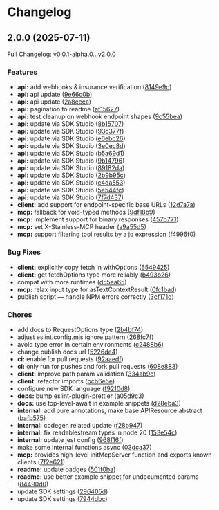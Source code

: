 # Changelog

## 2.0.0 (2025-07-11)

Full Changelog: [v0.0.1-alpha.0...v2.0.0](https://github.com/corgi-tech/beagle-sdks/compare/v0.0.1-alpha.0...v2.0.0)

### Features

* **api:** add webhooks & insurance verification ([8149e9c](https://github.com/corgi-tech/beagle-sdks/commit/8149e9c8f5013101ee1b11565d95bc4c6407f846))
* **api:** api update ([9e66c0b](https://github.com/corgi-tech/beagle-sdks/commit/9e66c0b05880780f87299cd2cea9ae0e81d6ef25))
* **api:** api update ([2a8eeca](https://github.com/corgi-tech/beagle-sdks/commit/2a8eecaa6191beac6da67a2be4ad820b2b9b2450))
* **api:** pagination to readme ([af15627](https://github.com/corgi-tech/beagle-sdks/commit/af156274e9a58cadb3fae6da02c45211218b0d3c))
* **api:** test cleanup on webhook endpoint shapes ([9c55bea](https://github.com/corgi-tech/beagle-sdks/commit/9c55bea27f36f88963b6f5871fe782edee7f7497))
* **api:** update via SDK Studio ([8b15707](https://github.com/corgi-tech/beagle-sdks/commit/8b15707e6f80fd03e815e73f8751c9a3d9564148))
* **api:** update via SDK Studio ([93c377f](https://github.com/corgi-tech/beagle-sdks/commit/93c377f9bcec660e053d242e5985c4145f73cebd))
* **api:** update via SDK Studio ([e6ebc26](https://github.com/corgi-tech/beagle-sdks/commit/e6ebc2632bec4667cc6b4de5c7cd0c2af54cf3c2))
* **api:** update via SDK Studio ([3e0ec8d](https://github.com/corgi-tech/beagle-sdks/commit/3e0ec8dd48f106ceca16908d6e7858cb1b7363ac))
* **api:** update via SDK Studio ([b5a69d1](https://github.com/corgi-tech/beagle-sdks/commit/b5a69d1a994a018668be8254dab658a754616db8))
* **api:** update via SDK Studio ([9b14796](https://github.com/corgi-tech/beagle-sdks/commit/9b14796531547df45f091696005a78ae34702cc6))
* **api:** update via SDK Studio ([89182da](https://github.com/corgi-tech/beagle-sdks/commit/89182da970016190ad315ffbadcb34285af09754))
* **api:** update via SDK Studio ([2b9b95c](https://github.com/corgi-tech/beagle-sdks/commit/2b9b95c2b89b8832be15cdeaa5a34ad3cd7d57c0))
* **api:** update via SDK Studio ([c4da553](https://github.com/corgi-tech/beagle-sdks/commit/c4da553d9d4ce8295ddf8444db1248889f54cbae))
* **api:** update via SDK Studio ([5e544fc](https://github.com/corgi-tech/beagle-sdks/commit/5e544fc2d293862013faa86f5c4321eeb65f034c))
* **api:** update via SDK Studio ([7f7d437](https://github.com/corgi-tech/beagle-sdks/commit/7f7d437702e6dddbc3f71f0b59ae469bcf662028))
* **client:** add support for endpoint-specific base URLs ([12d7a7a](https://github.com/corgi-tech/beagle-sdks/commit/12d7a7a41360d437dd6c7b76c6d8cfe7e3bb58a4))
* **mcp:** fallback for void-typed methods ([9df18b9](https://github.com/corgi-tech/beagle-sdks/commit/9df18b9b58478de4dfa6a52f31e504ffab0b8ad2))
* **mcp:** implement support for binary responses ([457b771](https://github.com/corgi-tech/beagle-sdks/commit/457b771d93b6d61909fc6d18ca299cf6eaad3e7c))
* **mcp:** set X-Stainless-MCP header ([a9a55d5](https://github.com/corgi-tech/beagle-sdks/commit/a9a55d578a4c341ed0fc81f7a015581509194704))
* **mcp:** support filtering tool results by a jq expression ([f4996f0](https://github.com/corgi-tech/beagle-sdks/commit/f4996f0ebfe928dbb382e1adfb3de2e56644be80))


### Bug Fixes

* **client:** explicitly copy fetch in withOptions ([6549425](https://github.com/corgi-tech/beagle-sdks/commit/654942593380202fa00df5be51143eba81da112a))
* **client:** get fetchOptions type more reliably ([b493b26](https://github.com/corgi-tech/beagle-sdks/commit/b493b26282497995feeaeb771a4574e284a4e567))
* compat with more runtimes ([d55ea65](https://github.com/corgi-tech/beagle-sdks/commit/d55ea654fe9046bd2d8b9ee862dba00dbacb194c))
* **mcp:** relax input type for asTextContextResult ([0fc1bad](https://github.com/corgi-tech/beagle-sdks/commit/0fc1bad413b3171b03e941df0f7fc0efe9d77f42))
* publish script — handle NPM errors correctly ([3cf171d](https://github.com/corgi-tech/beagle-sdks/commit/3cf171df9c776f8bb7c6bee4e0f735de5b48062b))


### Chores

* add docs to RequestOptions type ([2b4bf74](https://github.com/corgi-tech/beagle-sdks/commit/2b4bf74f010ff4aaf5d938749754bc598f1697e7))
* adjust eslint.config.mjs ignore pattern ([268fc7f](https://github.com/corgi-tech/beagle-sdks/commit/268fc7f0a41f18ad0630d0e3b1fb1b5c5a595740))
* avoid type error in certain environments ([c2488b6](https://github.com/corgi-tech/beagle-sdks/commit/c2488b6e29a721fc22b04498a691da5e4266bc2e))
* change publish docs url ([5226de4](https://github.com/corgi-tech/beagle-sdks/commit/5226de443388f1a2bc9bb7f636c4fb3ba9c9b505))
* **ci:** enable for pull requests ([92aaedf](https://github.com/corgi-tech/beagle-sdks/commit/92aaedff0002fb02460065292b973d0f44800f94))
* **ci:** only run for pushes and fork pull requests ([608e883](https://github.com/corgi-tech/beagle-sdks/commit/608e883362fba20a007ccdbb1d742b3fa76e0b91))
* **client:** improve path param validation ([334ab9c](https://github.com/corgi-tech/beagle-sdks/commit/334ab9cff9ab1f527ec33fa3b1e5371f30a50f78))
* **client:** refactor imports ([bcb6e5e](https://github.com/corgi-tech/beagle-sdks/commit/bcb6e5ee13135bead90e57b00f1a2e98c44f58cf))
* configure new SDK language ([f9210d8](https://github.com/corgi-tech/beagle-sdks/commit/f9210d829fd150f0e8d9c4376d3e37996d9a19e8))
* **deps:** bump eslint-plugin-prettier ([a05d9c3](https://github.com/corgi-tech/beagle-sdks/commit/a05d9c387dd734d32d84e51438d095bb65b0b8fe))
* **docs:** use top-level-await in example snippets ([d28eba3](https://github.com/corgi-tech/beagle-sdks/commit/d28eba32d2514892f49e68647437e2b2a96156ea))
* **internal:** add pure annotations, make base APIResource abstract ([bafb575](https://github.com/corgi-tech/beagle-sdks/commit/bafb575b158eceedc5e3f9d5b938de69e120b6ed))
* **internal:** codegen related update ([f28b947](https://github.com/corgi-tech/beagle-sdks/commit/f28b947295c7808fe071081c6f2a856cfc124661))
* **internal:** fix readablestream types in node 20 ([153e54c](https://github.com/corgi-tech/beagle-sdks/commit/153e54cfa4b3bf0a1e39f4e925119b54a5e92d0e))
* **internal:** update jest config ([968f16f](https://github.com/corgi-tech/beagle-sdks/commit/968f16f1be5f373bdb651f9ffd8ebad80915d983))
* make some internal functions async ([03dca37](https://github.com/corgi-tech/beagle-sdks/commit/03dca37a869de6f32a9ea7db5a3478fd2fbcc2e4))
* **mcp:** provides high-level initMcpServer function and exports known clients ([7f2e621](https://github.com/corgi-tech/beagle-sdks/commit/7f2e6216ed98f9f684b7354a228744bdf14b7cf1))
* **readme:** update badges ([501f0ba](https://github.com/corgi-tech/beagle-sdks/commit/501f0ba759def316457bcfedb99cc06bd4ddb602))
* **readme:** use better example snippet for undocumented params ([84490d0](https://github.com/corgi-tech/beagle-sdks/commit/84490d07e47c61b75314b2f25bd3a5b2fd51f3d4))
* update SDK settings ([296405d](https://github.com/corgi-tech/beagle-sdks/commit/296405deb7599b4067ce68a0d3e59952d5e3a606))
* update SDK settings ([7944dbc](https://github.com/corgi-tech/beagle-sdks/commit/7944dbcad7e324e6c3e368f59f5099efdf5f8b9e))
